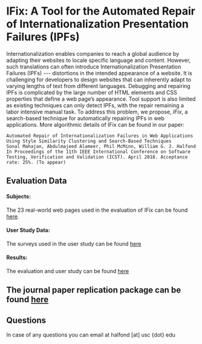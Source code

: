 # IFix: A Tool for the Automated Repair of Internationalization Presentation Failures (IPFs)

Internationalization enables companies to reach a global audience by adapting their websites to locale specific language and content. However, such translations can often introduce Internationalization Presentation Failures (IPFs) --- distortions in the intended appearance of a website. It is challenging for developers to design websites that can inherently adapt to varying lengths of text from different languages. Debugging and repairing IPFs is complicated by the large number of HTML elements and CSS properties that define a web page’s appearance. Tool support is also limited as existing techniques can only detect IPFs, with the repair remaining a labor intensive manual task. To address this problem, we propose, *IFix*, a search-based technique for automatically repairing IPFs in web applications. More algorithmic details of IFix can be found in our paper:
```
Automated Repair of Internationalization Failures in Web Applications Using Style Similarity Clustering and Search-Based Techniques
Sonal Mahajan, Abdulmajeed Alameer, Phil McMinn, William G. J. Halfond
In Proceedings of the 11th IEEE International Conference on Software Testing, Verification and Validation (ICST). April 2018. Acceptance rate: 25%. (To appear)
```
## Evaluation Data
#### Subjects: 
The 23 real-world web pages used in the evaluation of IFix can be found [here](https://github.com/USC-SQL/ifix/tree/master/subjects).

#### User Study Data: 
The surveys used in the user study can be found [here](https://github.com/USC-SQL/ifix/tree/master/surveys)

#### Results: 
The evaluation and user study can be found [here](https://github.com/USC-SQL/ifix/tree/master/data)

## The journal paper replication package can be found [here](https://github.com/USC-SQL/ifix/tree/master/journal-replication-package) 

## Questions
In case of any questions you can email at halfond [at] usc {dot} edu
